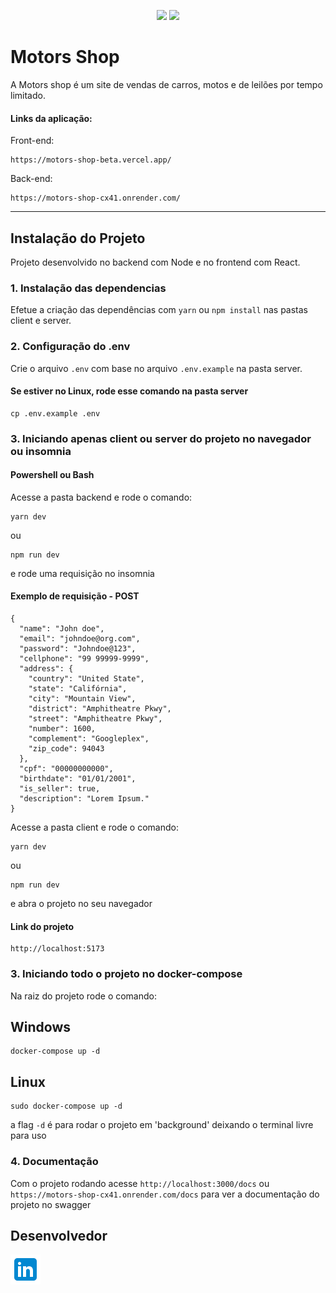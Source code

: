 <p align="center">
<img src="https://img.shields.io/badge/react-18.2.0-blue">
<img src="https://img.shields.io/badge/node-18.11.17-blue">
</p>

# Motors Shop

A Motors shop é um site de vendas de carros, motos e de leilões por tempo limitado.

#### Links da aplicação:

Front-end: 
```
https://motors-shop-beta.vercel.app/
```

Back-end:
```
https://motors-shop-cx41.onrender.com/
```

--- 

## Instalação do Projeto

Projeto desenvolvido no backend com Node e no frontend com React.

### 1. Instalação das dependencias

Efetue a criação das dependências com `yarn` ou `npm install` nas pastas client e server.

### 2. Configuração do .env

Crie o arquivo `.env` com base no arquivo `.env.example` na pasta server.

#### Se estiver no Linux, rode esse comando na pasta server

```
cp .env.example .env
```

### 3. Iniciando apenas client ou server do projeto no navegador ou insomnia

#### Powershell ou Bash

Acesse a pasta backend e rode o comando:

```
yarn dev
```

ou

```
npm run dev
```

e rode uma requisição no insomnia

#### Exemplo de requisição - POST

```
{
  "name": "John doe",
  "email": "johndoe@org.com",
  "password": "Johndoe@123",
  "cellphone": "99 99999-9999",
  "address": {
    "country": "United State",
    "state": "Califórnia",
    "city": "Mountain View",
    "district": "Amphitheatre Pkwy",
    "street": "Amphitheatre Pkwy",
    "number": 1600,
    "complement": "Googleplex",
    "zip_code": 94043
  },
  "cpf": "00000000000",
  "birthdate": "01/01/2001",
  "is_seller": true,
  "description": "Lorem Ipsum."
}
```

Acesse a pasta client e rode o comando:

```
yarn dev
```

ou

```
npm run dev
```

e abra o projeto no seu navegador

#### Link do projeto

```
http://localhost:5173
```

### 3. Iniciando todo o projeto no docker-compose

Na raiz do projeto rode o comando:

## Windows

```
docker-compose up -d
```

## Linux

```
sudo docker-compose up -d
```

a flag `-d` é para rodar o projeto em 'background' deixando o terminal livre para uso

### 4. Documentação

Com o projeto rodando acesse `http://localhost:3000/docs` ou `https://motors-shop-cx41.onrender.com/docs` para ver a documentação do projeto no swagger

## Desenvolvedor

<a href="https://www.linkedin.com/in/rodrigo-de-jesus-silva">
  <img src="client/src/assets/icons8-linkedin-48.png" />
</a>
